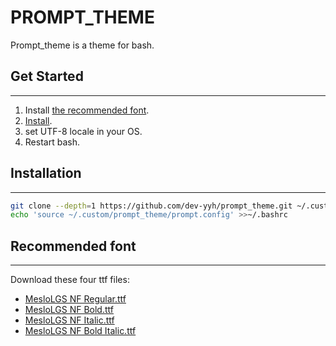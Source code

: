 # PROMPT_THEME
Prompt_theme is a theme for bash.
## Get Started
---
1. Install [the recommended font](#recommended-font).
1. [Install](#Installation).
2. set UTF-8 locale in your OS.
3. Restart bash.


## Installation
---
```sh
git clone --depth=1 https://github.com/dev-yyh/prompt_theme.git ~/.custom/prompt_theme
echo 'source ~/.custom/prompt_theme/prompt.config' >>~/.bashrc
```

## Recommended font
---
Download these four ttf files:

- [MesloLGS NF Regular.ttf](
    https://github.com/romkatv/powerlevel10k-media/raw/master/MesloLGS%20NF%20Regular.ttf)
- [MesloLGS NF Bold.ttf](
    https://github.com/romkatv/powerlevel10k-media/raw/master/MesloLGS%20NF%20Bold.ttf)
- [MesloLGS NF Italic.ttf](
    https://github.com/romkatv/powerlevel10k-media/raw/master/MesloLGS%20NF%20Italic.ttf)
- [MesloLGS NF Bold Italic.ttf](
    https://github.com/romkatv/powerlevel10k-media/raw/master/MesloLGS%20NF%20Bold%20Italic.ttf)
